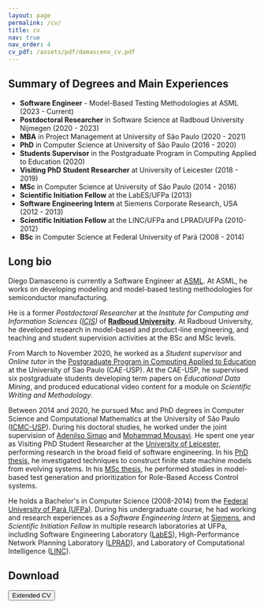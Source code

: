 ```yaml
---
layout: page
permalink: /cv/
title: cv
nav: true
nav_order: 4
cv_pdf: /assets/pdf/damasceno_cv.pdf
---
```


Summary of Degrees and Main Experiences
------
- **Software Engineer** - Model-Based Testing Methodologies at ASML (2023 - Current)
- **Postdoctoral Researcher** in Software Science at Radboud University Nijmegen (2020 - 2023)
- **MBA** in Project Management at University of São Paulo (2020 - 2021)
- **PhD** in Computer Science at University of São Paulo (2016 - 2020)
- **Students Supervisor** in the Postgraduate Program in Computing Applied to Education (2020)
- **Visiting PhD Student Researcher** at University of Leicester (2018 - 2019)
- **MSc** in Computer Science at University of São Paulo (2014 - 2016)
- **Scientific Initiation Fellow** at the LabES/UFPa (2013)
- **Software Engineering Intern** at Siemens Corporate Research, USA (2012 - 2013)
- **Scientific Initiation Fellow** at the LINC/UFPa and LPRAD/UFPa (2010-2012)
- **BSc** in Computer Science at Federal University of Pará (2008 - 2014)


Long bio
------

Diego Damasceno is currently a Software Engineer at [ASML](https://www.asml.com/).
At ASML, he works on developing modeling and model-based testing methodologies for 
semiconductor manufacturing.

He is a former _Postdoctoral Researcher_ at the _Institute for Computing and
Information Sciences ([ICIS](https://www.ru.nl/icis/))_ of
**[Radboud University](https://www.ru.nl/english/people/nascimento-damasceno-c/)**. 
At Radboud University, he developed research in model-based and product-line engineering, 
and teaching and student supervision activities at the BSc and MSc levels.

From March to November 2020, he worked as a _Student supervisor_ and _Online tutor_ in 
the [Postgraduate Program in Computing Applied to Education](http://especializacao.icmc.usp.br/) 
at the University of Sao Paulo (CAE-USP).
At the CAE-USP, 
he supervised six postgraduate students developing term papers on _Educational Data Mining_, 
and produced educational video content for a module on _Scientific Writing and Methodology_.

Between 2014 and 2020, he pursued Msc and PhD degrees in Computer Science and Computational Mathematics at the University of São
Paulo ([ICMC-USP](http://icmc.usp.br/)). 
During his doctoral studies, he worked under the joint supervision
of [Adenilso Simao](http://lattes.cnpq.br/9836776931160228)
and [Mohammad Mousavi](https://www.kcl.ac.uk/people/mohammad-reza-mousavi). He spent one
year as Visiting PhD Student Researcher at the [University of Leicester](https://le.ac.uk/informatics/), performing
research in the broad field of software engineering. 
In his [PhD thesis](http://www.teses.usp.br/teses/disponiveis/55/55134/tde-02092020-091958/), 
he investigated techniques to construct finite state machine models from evolving systems.
In his [MSc thesis](http://www.teses.usp.br/teses/disponiveis/55/55134/tde-11112016-101158/), 
he performed studies in model-based test generation and prioritization for Role-Based Access Control systems.

He holds a Bachelor's in Computer Science (2008-2014) from the [Federal University of Pará (UFPa)](http://www.icen.ufpa.br/). 
During his undergraduate course, he had working and research experiences as a 
_Software Engineering Intern_ at [Siemens](https://new.siemens.com/us/en/company/siemens-in-the-usa/princeton.html), and 
_Scientific Initiation Fellow_ in multiple research laboratories at UFPa, including 
Software Engineering Laboratory ([LabES](http://www.labes.ufpa.br/)), 
High-Performance Network Planning Laboratory ([LPRAD](http://lprad.ufpa.br/)), and 
Laboratory of Computational Intelligence ([LINC](http://linc.ufpa.br/)).

Download
------

<div style="display: table;">
<div style="display: table-cell;"> 
    <button name="submit" id="extendcv" STYLE="display:block" onclick="window.open('/assets/pdf/damasceno_cv.pdf'); setTimeout(function() {document.getElementById('resume').style.display = 'block';}, 30000);">
        Extended CV
    </button> 
</div>
<div style="display: table-cell;"> 
    <button name="submit" id="resume"   STYLE="display:none"  onclick="window.open('/assets/pdf/damasceno_cv_resume.pdf'); setTimeout(function() {document.getElementById('cvfail').style.display = 'block';}, 60000);">
        Resume
    </button> 
</div>
<div style="display: table-cell;"> 
    <button name="submit" id="cvfail"   STYLE="display:none"  onclick="window.open('/assets/pdf/damasceno_cv_failures.pdf')">
        CV of Failures
    </button> 
</div>
</div>